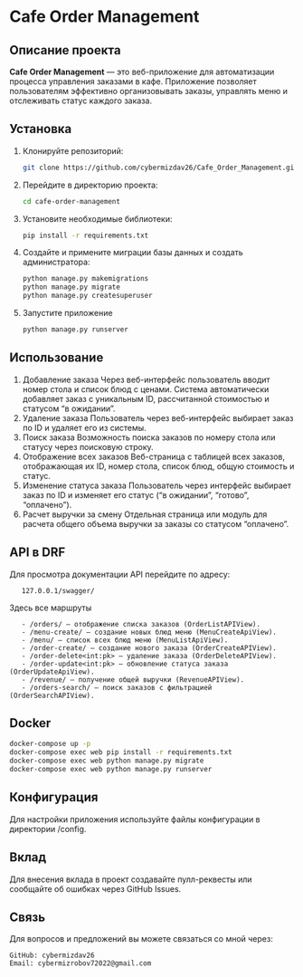 # Cafe Order Management

## Описание проекта

**Cafe Order Management** — это веб-приложение для автоматизации процесса управления заказами в кафе. Приложение позволяет пользователям эффективно организовывать заказы, управлять меню и отслеживать статус каждого заказа.

## Установка

1. Клонируйте репозиторий:
   ```bash
   git clone https://github.com/cybermizdav26/Cafe_Order_Management.git
2. Перейдите в директорию проекта:
    ```bash
    cd cafe-order-management
3. Установите необходимые библиотеки:
    ```bash
    pip install -r requirements.txt
4. Создайте и примените миграции базы данных и создать администратора:
    ```bash
   python manage.py makemigrations
   python manage.py migrate
   python manage.py createsuperuser

5. Запустите приложение
    ```bash
    python manage.py runserver

## Использование
1. Добавление заказа
Через веб-интерфейс пользователь вводит номер стола и список блюд с ценами.
Система автоматически добавляет заказ с уникальным ID, рассчитанной стоимостью и статусом “в ожидании”.
2. Удаление заказа
Пользователь через веб-интерфейс выбирает заказ по ID и удаляет его из системы.
3. Поиск заказа
Возможность поиска заказов по номеру стола или статусу через поисковую строку.
4. Отображение всех заказов
Веб-страница с таблицей всех заказов, отображающая их ID, номер стола, список блюд, общую стоимость и статус.
5. Изменение статуса заказа
Пользователь через интерфейс выбирает заказ по ID и изменяет его статус (“в ожидании”, “готово”, “оплачено”).
6. Расчет выручки за смену
Отдельная страница или модуль для расчета общего объема выручки за заказы со статусом “оплачено”.

## API в DRF
Для просмотра документации API перейдите по адресу:
````
   127.0.0.1/swagger/
````
Здесь все маршруты
```
   - /orders/ — отображение списка заказов (OrderListAPIView).
   - /menu-create/ — создание новых блюд меню (MenuCreateApiView).
   - /menu/ — список всех блюд меню (MenuListApiView).
   - /order-create/ — создание нового заказа (OrderCreateAPIView).
   - /order-delete<int:pk> — удаление заказа (OrderDeleteAPIView).
   - /order-update<int:pk> — обновление статуса заказа (OrderUpdateApiView).
   - /revenue/ — получение общей выручки (RevenueAPIView).
   - /orders-search/ — поиск заказов с фильтрацией (OrderSearchAPIView).
```
## Docker
   ```bash
   docker-compose up -p
   docker-compose exec web pip install -r requirements.txt
   docker-compose exec web python manage.py migrate
   docker-compose exec web python manage.py runserver
```
   
## Конфигурация
Для настройки приложения используйте файлы конфигурации в директории /config.

## Вклад
Для внесения вклада в проект создавайте пулл-реквесты или сообщайте об ошибках через GitHub Issues.


## Связь
Для вопросов и предложений вы можете связаться со мной через:
    
    GitHub: cybermizdav26 
    Email: cybermizrobov72022@gmail.com

